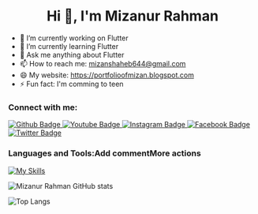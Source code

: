 <h1 align="center">Hi 👋, I'm Mizanur Rahman</h1>

- 🔭 I’m currently working on Flutter
- 🌱 I’m currently learning Flutter
- 💬 Ask me anything about Flutter 
- 📫 How to reach me: mizanshaheb644@gmail.com
- 😄 My website: https://portfolioofmizan.blogspot.com
- ⚡ Fun fact: I'm comming to teen
  
### Connect with me:
<div id="badges">
  <a href="https://github.com/mizan77mr">
    <img src="https://img.shields.io/badge/Github-white?style=for-the-badge&logo=Github&logoColor=black" alt="Github Badge"/>
  </a>
  <a href="https://www.youtube.com/@mrtricks6864">
    <img src="https://img.shields.io/badge/YouTube-red?style=for-the-badge&logo=youtube&logoColor=white" alt="Youtube Badge"/>
  </a>
   <a href="https://www.instagram.com/mdmizanur220/">
    <img src="https://img.shields.io/badge/Instagram-purple?style=for-the-badge&logo=instagram&logoColor=white" alt="Instagram Badge"/>
  </a>
   <a href="https://www.facebook.com/mizanur.rahman.442211">
    <img src="https://img.shields.io/badge/Facebook-blue?style=for-the-badge&logo=facebook&logoColor=white" alt="Facebook Badge"/>
  </a>
   <a href="https://x.com/mizan77mr">
    <img src="https://img.shields.io/badge/Twitter-blue?style=for-the-badge&logo=twitter&logoColor=white" alt="Twitter Badge"/>
  </a>
</div>

### Languages and Tools:Add commentMore actions
[![My Skills](https://skillicons.dev/icons?i=flutter,dart,firebase,github,git,postman,xd&perline=5)](https://skillicons.dev)

![Mizanur Rahman GitHub stats](https://github-readme-stats.vercel.app/api?username=mizan77mr&show_icons=true&theme=dark)

![Top Langs](https://github-readme-stats.vercel.app/api/top-langs/?username=mizan77mr&theme=dark)


<br>

